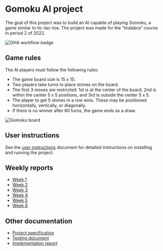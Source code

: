 # Gomoku AI project

The goal of this project was to build an AI capable of playing Gomoku, a game similar to tic-tac-toe. The project was made for the "tiralabra" course in period 2 of 2022.

![GHA workflow badge](https://github.com/mikkokallio/tiralabra/workflows/pipe/badge.svg)

## Game rules

The AI players must follow the following rules:

* The game board size is 15 x 15.
* Two players take turns to place stones on the board.
* The first 3 moves are restricted: 1st is at the center of the board, 2nd is within the center 5 x 5 positions, and 3rd is outside the center 5 x 5.
* The player to get 5 stones in a row wins. These may be positioned horizontally, vertically, or diagonally.
* If there is no winner after 60 turns, the game ends as a draw.

![Gomoku board](https://github.com/mikkokallio/tiralabra/blob/main/doc/images/board.png "Opening moves")

## User instructions

See the [user instructions](https://github.com/mikkokallio/tiralabra/blob/main/doc/instructions.md) document for detailed instructions on installing and running the project.

## Weekly reports

* [Week 1](https://github.com/mikkokallio/tiralabra/blob/main/doc/weekly-report-1.md)
* [Week 2](https://github.com/mikkokallio/tiralabra/blob/main/doc/weekly-report-2.md)
* [Week 3](https://github.com/mikkokallio/tiralabra/blob/main/doc/weekly-report-3.md)
* [Week 4](https://github.com/mikkokallio/tiralabra/blob/main/doc/weekly-report-4.md)
* [Week 5](https://github.com/mikkokallio/tiralabra/blob/main/doc/weekly-report-5.md)
* [Week 6](https://github.com/mikkokallio/tiralabra/blob/main/doc/weekly-report-6.md)

## Other documentation

* [Project specification](https://github.com/mikkokallio/tiralabra/blob/main/doc/specification.md)
* [Testing document](https://github.com/mikkokallio/tiralabra/blob/main/doc/testing.md)
* [Implementation report](https://github.com/mikkokallio/tiralabra/blob/main/doc/implementation.md)
